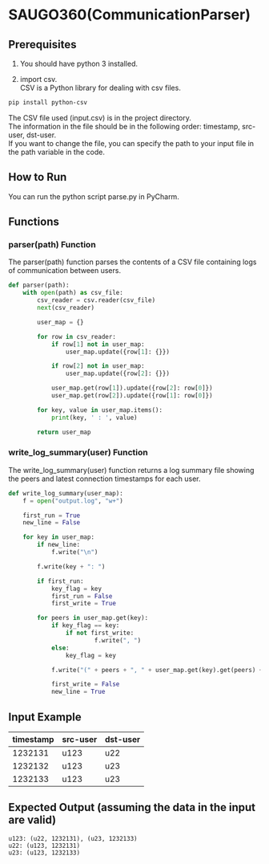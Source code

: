 # SAUGO360(CommunicationParser)
## Prerequisites
1. You should have python 3 installed.

2. import csv.  
CSV is a Python library for dealing with csv files.

```bash
pip install python-csv
```
The CSV file used (input.csv) is in the project directory.  
The information in the file should be in the following order: timestamp, src-user, dst-user.  
If you want to change the file, you can specify the path to your input file in the path variable in the code.

## How to Run
You can run the python script parse.py in PyCharm.

## Functions
### parser(path) Function
The parser(path) function parses the contents of a CSV file containing logs of communication between users.


```python
def parser(path):
    with open(path) as csv_file:
        csv_reader = csv.reader(csv_file)
        next(csv_reader)

        user_map = {}

        for row in csv_reader:
            if row[1] not in user_map:
                user_map.update({row[1]: {}})

            if row[2] not in user_map:
                user_map.update({row[2]: {}})

            user_map.get(row[1]).update({row[2]: row[0]})
            user_map.get(row[2]).update({row[1]: row[0]})

        for key, value in user_map.items():
            print(key, ' : ', value)

        return user_map
```

### write_log_summary(user) Function
The write_log_summary(user) function returns a log summary file showing the peers and latest connection timestamps for each user.

```python
def write_log_summary(user_map):
    f = open("output.log", "w+")

    first_run = True
    new_line = False

    for key in user_map:
        if new_line:
            f.write("\n")

        f.write(key + ": ")

        if first_run:
            key_flag = key
            first_run = False
            first_write = True

        for peers in user_map.get(key):
            if key_flag == key:
                if not first_write:
                        f.write(", ")
            else:
                key_flag = key

            f.write("(" + peers + ", " + user_map.get(key).get(peers) + ")")

            first_write = False
            new_line = True
```

## Input Example

| timestamp | src-user | dst-user  |
|-----------|----------|-----------|
| 1232131   | u123     | u22       |
| 1232132   | u123     | u23       |
| 1232133   | u123     | u23       |

## Expected Output (assuming the data in the input are valid)
```
u123: (u22, 1232131), (u23, 1232133)
u22: (u123, 1232131)
u23: (u123, 1232133)
```